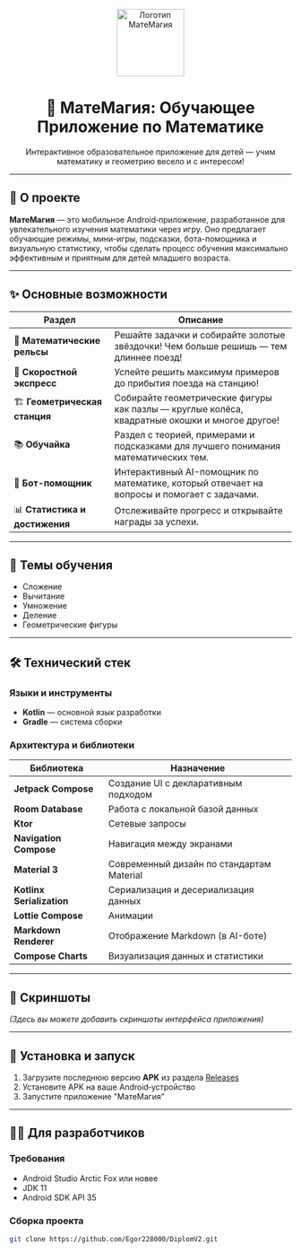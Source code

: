 <p align="center">
  <img src="https://your-image-link-here.com/logo.png" alt="Логотип МатеМагия" height="120"/>
</p>

<h1 align="center">📱 МатеМагия: Обучающее Приложение по Математике</h1>

<p align="center">
  Интерактивное образовательное приложение для детей — учим математику и геометрию весело и с интересом!
</p>

---

## 📖 О проекте

**МатеМагия** — это мобильное Android‑приложение, разработанное для увлекательного изучения математики через игру. Оно предлагает обучающие режимы, мини-игры, подсказки, бота-помощника и визуальную статистику, чтобы сделать процесс обучения максимально эффективным и приятным для детей младшего возраста.

---

## ✨ Основные возможности

| Раздел | Описание |
|--------|----------|
| 🚂 **Математические рельсы** | Решайте задачки и собирайте золотые звёздочки! Чем больше решишь — тем длиннее поезд! |
| 🚄 **Скоростной экспресс** | Успейте решить максимум примеров до прибытия поезда на станцию! |
| 🏗️ **Геометрическая станция** | Собирайте геометрические фигуры как пазлы — круглые колёса, квадратные окошки и многое другое! |
| 📚 **Обучайка** | Раздел с теорией, примерами и подсказками для лучшего понимания математических тем. |
| 🤖 **Бот-помощник** | Интерактивный AI-помощник по математике, который отвечает на вопросы и помогает с задачами. |
| 📊 **Статистика и достижения** | Отслеживайте прогресс и открывайте награды за успехи. |

---

## 🧮 Темы обучения

- Сложение  
- Вычитание  
- Умножение  
- Деление  
- Геометрические фигуры  

---

## 🛠️ Технический стек

### Языки и инструменты
- **Kotlin** — основной язык разработки
- **Gradle** — система сборки

### Архитектура и библиотеки
| Библиотека | Назначение |
|------------|------------|
| **Jetpack Compose** | Создание UI с декларативным подходом |
| **Room Database** | Работа с локальной базой данных |
| **Ktor** | Сетевые запросы |
| **Navigation Compose** | Навигация между экранами |
| **Material 3** | Современный дизайн по стандартам Material |
| **Kotlinx Serialization** | Сериализация и десериализация данных |
| **Lottie Compose** | Анимации |
| **Markdown Renderer** | Отображение Markdown (в AI-боте) |
| **Compose Charts** | Визуализация данных и статистики |

---

## 📱 Скриншоты

_(Здесь вы можете добавить скриншоты интерфейса приложения)_

---

## 🚀 Установка и запуск

1. Загрузите последнюю версию **APK** из раздела [Releases](https://github.com/Egor228000/DiplomV2/releases)
2. Установите APK на ваше Android‑устройство
3. Запустите приложение "МатеМагия"

---

## 🧑‍💻 Для разработчиков

### Требования

- Android Studio Arctic Fox или новее  
- JDK 11  
- Android SDK API 35  

### Сборка проекта

```bash
git clone https://github.com/Egor228000/DiplomV2.git
